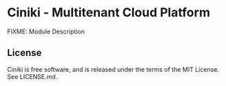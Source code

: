 Ciniki - Multitenant Cloud Platform
===========================================

FIXME: Module Description

License
-------
Ciniki is free software, and is released under the terms of the MIT License. See LICENSE.md.

